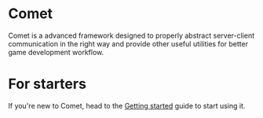 # Comet

Comet is a advanced framework designed to properly abstract server-client communication in the right way and provide other useful utilities for better game development workflow.

# For starters
  
If you're new to Comet, head to the [Getting started](Gettingstarted.md) guide to start using it.
